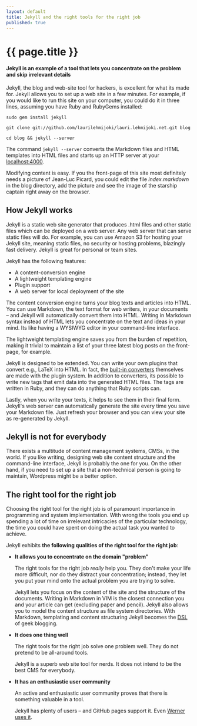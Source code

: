 ```yaml
---
layout: default
title: Jekyll and the right tools for the right job
published: true
---
```

# {{ page.title }}

#### Jekyll is an example of a tool that lets you concentrate on the problem and skip irrelevant details

Jekyll, the blog and web-site tool for hackers, is excellent for what its made
for. Jekyll allows you to set up a web site in a few minutes. For example, if
you would like to run this site on your computer, you could do it in three
lines, assuming you have Ruby and RubyGems installed:

`sudo gem install jekyll`

`git clone git://github.com/laurilehmijoki/lauri.lehmijoki.net.git blog`

`cd blog && jekyll --server` 

The command `jekyll --server` converts the Markdown files and HTML templates
into HTML files and starts up an HTTP server at your
[localhost:4000](http://localhost:4000). 

Modifying content is easy. If you the front-page of this site most definitely
needs a picture of Jean-Luc Picard, you could edit the file _index.markdown_ in
the blog directory, add the picture and see the image of the starship captain
right away on the browser.

## How Jekyll works

Jekyll is a static web site generator that produces .html files and other static
files which can be deployed on a web server. Any web server that can serve static
files will do. For example, you can use Amazon S3 for hosting your Jekyll site,
meaning static files, no security or hosting problems, blazingly fast delivery.
Jekyll is great for personal or team sites.

Jekyll has the following features:

- A content-conversion engine
- A lightweight templating engine
- Plugin support
- A web server for local deployment of the site

The content conversion engine turns your blog texts and articles into HTML. You
can use Markdown, the text format for web writers, in your documents – and Jekyll
will automatically convert them into HTML. Writing in Markdown syntax instead of
HTML lets you concentrate on the text and ideas in your mind. Its like having a
WYSIWYG editor in your command-line interface.

The lightweight templating engine saves you from the burden of repetition,
making it trivial to maintain a list of your three latest blog posts on the
front-page, for example.

Jekyll is designed to be extended. You can write your own plugins that convert
e.g., LaTeX into HTML. In fact, the [built-in
converters](https://github.com/mojombo/jekyll/tree/master/lib/jekyll/converters)
themselves are made with the plugin system. In addition to converters, its
possible to write new tags that emit data into the generated HTML files. The
tags are written in Ruby, and they can do anything that Ruby scripts can.

Lastly, when you write your texts, it helps to see them in their final form.
Jekyll's web server can automatically generate the site every time you save your
Markdown file. Just refresh your browser and you can view your site as
re-generated by Jekyll.

## Jekyll is not for everybody

There exists a multitude of content management systems, CMSs, in the world. If
you like writing, designing web site content structure and the command-line
interface, Jekyll is probably the one for you. On the other hand, if you need to
set up a site that a non-technical person is going to maintain, Wordpress might
be a better option.

## The right tool for the right job

Choosing the right tool for the right job is of paramount importance in
programming and system implementation. With wrong the tools you end up spending a
lot of time on irrelevant intricacies of the particular technology, the time you
could have spent on doing the actual task you wanted to achieve.

Jekyll exhibits **the following qualities of the right tool for the right
job**:

- **It allows you to concentrate on the domain "problem"**
  
  The right tools for the right job _really_ help you. They don't make your life
  more difficult, nor do they distract your concentration; instead, they let you
  put your mind onto the actual problem you are trying to solve.

  Jekyll lets you focus on the content of the site and the structure of the
  documents. Writing in Markdown in VIM is the closest connection you and your
  article can get (excluding paper and pencil). Jekyll also allows you to model
  the content structure as file system directories. With Markdown, templating
  and content structuring Jekyll becomes the
  [DSL](http://en.wikipedia.org/wiki/Domain-specific_language) of geek blogging.

- **It does one thing well**

  The right tools for the right job solve one problem well. They do not pretend
  to be all-around tools. 
  
  Jekyll is a superb web site tool for nerds. It does not intend to be the best
  CMS for everybody.

- **It has an enthusiastic user community**

  An active and enthusiastic user community proves that there is something
  valuable in a tool.

  Jekyll has plenty of users – and GitHub pages support it. Even [Werner uses
  it](http://www.allthingsdistributed.com/2011/08/Jekyll-amazon-s3.html).
